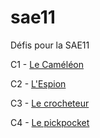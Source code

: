 # sae11

Défis pour la SAE11

C1 - [Le Caméléon](c1.md)

C2 - [L'Espion](c2.md)

C3 - [Le crocheteur](c3.md)

C4 - [Le pickpocket](c4.md)
